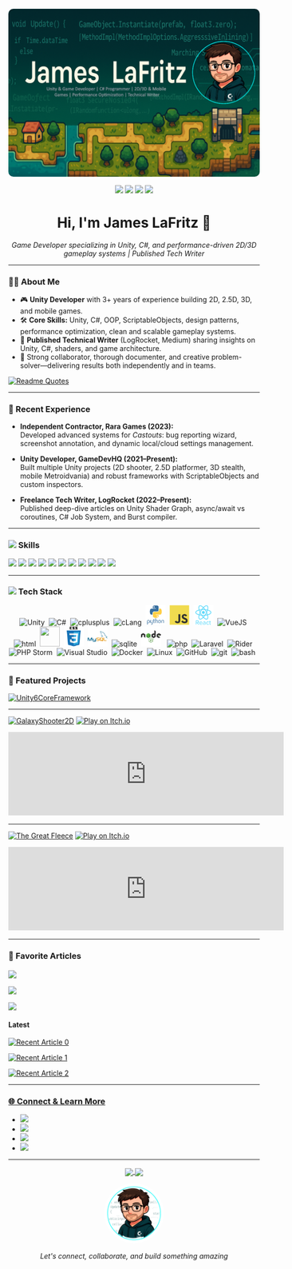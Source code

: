 <!-- Banner Illustration -->
<p align="center">
  <img src="./AvatarBanner.png" alt="Unity Game Developer Banner" style="max-width: 100%; border-radius: 10px;">
</p>

<p align="center">
  <a href="https://jameslafritz.github.io/JamesLaFritz/"><img src="https://img.shields.io/badge/Portfolio-21759B?style=for-the-badge&logo=wordpress&logoColor=white"/></a>
  <a href="https://www.linkedin.com/in/james-lafritz/"><img src="https://img.shields.io/badge/LinkedIn-0077B5?style=for-the-badge&logo=linkedin&logoColor=white"/></a> 
  <a href="https://ktmarine1999.medium.com/"><img src="https://img.shields.io/badge/Articles-12100E?style=for-the-badge&logo=medium&logoColor=white"/></a>
  <a href="https://ktmarine1999.itch.io/"><img src="https://img.shields.io/badge/itch.io-FA5C5C?style=for-the-badge&logo=Itch.io&logoColor=white"/></a>
</p>

<h1 align="center">Hi, I'm James LaFritz 👋️</h1>

<p align="center"><em>
Game Developer specializing in Unity, C#, and performance-driven 2D/3D gameplay systems | Published Tech Writer
</em></p>

---

### 👨‍💻 About Me

- 🎮 **Unity Developer** with 3+ years of experience building 2D, 2.5D, 3D, and mobile games.
- 🛠️ **Core Skills:** Unity, C#, OOP, ScriptableObjects, design patterns, performance optimization, clean and scalable gameplay systems.
- 📝 **Published Technical Writer** (LogRocket, Medium) sharing insights on Unity, C#, shaders, and game architecture.
- 🤝 Strong collaborator, thorough documenter, and creative problem-solver—delivering results both independently and in teams.

[![Readme Quotes](https://quotes-github-readme.vercel.app/api?type=horizontal)](https://github.com/piyushsuthar/github-readme-quotes)

---

### 💼 Recent Experience

- **Independent Contractor, Rara Games (2023):**  
  Developed advanced systems for _Castouts_: bug reporting wizard, screenshot annotation, and dynamic local/cloud settings management.

- **Unity Developer, GameDevHQ (2021–Present):**  
  Built multiple Unity projects (2D shooter, 2.5D platformer, 3D stealth, mobile Metroidvania) and robust frameworks with ScriptableObjects and custom inspectors.

- **Freelance Tech Writer, LogRocket (2022–Present):**  
  Published deep-dive articles on Unity Shader Graph, async/await vs coroutines, C# Job System, and Burst compiler.

---

### <img src="https://media4.giphy.com/media/v1.Y2lkPTc5MGI3NjExNXZ5ZDdoYTUycnZ2NzkzNG1xMXloZDNkMWd3c3Jxd3Rqa20zZTdkbSZlcD12MV9pbnRlcm5hbF9naWZfYnlfaWQmY3Q9Zw/V4NSR1NG2p0KeJJyr5/giphy.gif" height="40" /> Skills

<img src="https://img.shields.io/badge/Unity-000000?style=for-the-badge&logo=unity&logoColor=white"/> 
<img src="https://img.shields.io/badge/C%23-239120?style=for-the-badge&logo=c-sharp&logoColor=white"/> 
<img src="https://img.shields.io/badge/Game%20Development-FF6F00?style=for-the-badge&logo=unity&logoColor=white"/>  
<img src="https://img.shields.io/badge/OOP-239120?style=for-the-badge"/> 
<img src="https://img.shields.io/badge/Design%20Patterns-0066CC?style=for-the-badge"/> 
<img src="https://img.shields.io/badge/SOLID%20Principles_0-FF0000?style=for-the-badge"/>  
<img src="https://img.shields.io/badge/ScriptableObjects-7952B3?style=for-the-badge"/> 
<img src="https://img.shields.io/badge/Custom%20Editors-4CAF50?style=for-the-badge"/>  
<img src="https://img.shields.io/badge/Performance%20Optimization-8A2BE2?style=for-the-badge"/> 
<img src="https://img.shields.io/badge/Git-F05032?style=for-the-badge&logo=git&logoColor=white"/>  
<img src="https://img.shields.io/badge/Technical%20Writing-333333?style=for-the-badge&logo=medium&logoColor=white"/>

---

### <img src="https://media3.giphy.com/media/v1.Y2lkPTc5MGI3NjExdGRsOHIxaWxpaGowbHV4dWJ0bnEyN2NzeXkzMGFpZ283ZHhmMjRwZSZlcD12MV9pbnRlcm5hbF9naWZfYnlfaWQmY3Q9Zw/bGgsc5mWoryfgKBx1u/giphy.gif" height="40" /> Tech Stack

<p align="center">
  <!-- Unity -->
  <img src="https://cdn.jsdelivr.net/gh/devicons/devicon/icons/unity/unity-original.svg" title="Unity" alt="Unity" width="40" height="40"/>&nbsp;
  <!-- C# -->
  <img src="https://cdn.jsdelivr.net/gh/devicons/devicon/icons/csharp/csharp-original.svg" title="C#" alt="C#" width="40" height="40"/>&nbsp;
  <!-- C++ -->
  <img src="https://cdn.jsdelivr.net/gh/devicons/devicon/icons/cplusplus/cplusplus-original.svg" alt="cplusplus" width="40" height="40"/>&nbsp;
  <!-- C -->
  <img src="https://cdn.jsdelivr.net/gh/devicons/devicon/icons/c/c-original.svg" alt="cLang" width="40" height="40"/>&nbsp;
  <!-- Python -->
  <img src="https://raw.githubusercontent.com/devicons/devicon/master/icons/python/python-original-wordmark.svg" alt="python" width="40" height="40"/>&nbsp;
  <!-- Python -->
  <img src="https://raw.githubusercontent.com/devicons/devicon/master/icons/javascript/javascript-original.svg" alt="javascript" width="40" height="40" />&nbsp;
  <!-- React -->
  <img src="https://raw.githubusercontent.com/devicons/devicon/master/icons/react/react-original-wordmark.svg" alt="react" width="40" height="40" />&nbsp;
  <!-- VUE -->
  <img src="https://cdn.jsdelivr.net/gh/devicons/devicon/icons/vuejs/vuejs-original-wordmark.svg" alt="VueJS" width="40" height="40"/>&nbsp;
  <!-- HTML 5 -->
  <img src="https://cdn.jsdelivr.net/gh/devicons/devicon/icons/html5/html5-original.svg" alt="html" width="40" height="40"/>&nbsp;
  <!-- Boot Strap -->
  <img src="https://cdn.jsdelivr.net/gh/devicons/devicon@latest/icons/bootstrap/bootstrap-original-wordmark.svg" width="40" height="40" />&nbsp;
  <!-- CSS 3 -->
  <img src="https://raw.githubusercontent.com/devicons/devicon/master/icons/css3/css3-original-wordmark.svg" alt="css3" width="40" height="40" />&nbsp;
  <!-- My SQL -->
  <img src="https://raw.githubusercontent.com/devicons/devicon/master/icons/mysql/mysql-original-wordmark.svg" alt="mysql" width="40" height="40" />&nbsp;
  <!-- SQL Lite -->
  <img src="https://cdn.jsdelivr.net/gh/devicons/devicon@latest/icons/sqlite/sqlite-original-wordmark.svg" alt="sqlite" width="40" height="40" />&nbsp;        
  <!-- Node JS -->
  <img src="https://raw.githubusercontent.com/devicons/devicon/master/icons/nodejs/nodejs-original-wordmark.svg" alt="nodejs" width="40" height="40" />&nbsp;&nbsp;
  <!-- PHP -->
  <img src="https://cdn.jsdelivr.net/gh/devicons/devicon/icons/php/php-original.svg" alt="php" width="40" height="40"/>&nbsp;
  <!-- laravel -->
  <img src="https://cdn.jsdelivr.net/gh/devicons/devicon@latest/icons/laravel/laravel-original.svg" alt="Laravel" width="40" height="40"/>&nbsp;
  <!-- Rider -->
  <img src="https://resources.jetbrains.com/storage/products/company/brand/logos/Rider_icon.svg" title="Rider" alt="Rider" width="40" height="40"/>&nbsp;
  <!-- PHPStorm -->
  <img src="https://resources.jetbrains.com/storage/products/company/brand/logos/PhpStorm_icon.svg" title="PHP Storm" alt="PHP Storm" width="40" height="40"/>&nbsp;
  <!-- Visual Studio -->
  <img src="https://cdn.jsdelivr.net/gh/devicons/devicon/icons/visualstudio/visualstudio-plain.svg" title="Visual Studio" alt="Visual Studio" width="40" height="40"/>&nbsp;
  <!-- Docker -->
  <img src="https://cdn.jsdelivr.net/gh/devicons/devicon/icons/docker/docker-original.svg" title="Docker" alt="Docker" width="40" height="40"/>&nbsp;
  <!-- Linux -->
  <img src="https://cdn.jsdelivr.net/gh/devicons/devicon/icons/linux/linux-original.svg" title="Linux" alt="Linux" width="40" height="40"/>&nbsp;
  <!-- GitHub -->
  <img src="https://cdn.jsdelivr.net/gh/devicons/devicon/icons/github/github-original.svg" title="GitHub" alt="GitHub" width="40" height="40"/>&nbsp;
  <!-- Git -->
  <img src="https://cdn.jsdelivr.net/gh/devicons/devicon/icons/git/git-original.svg" alt="git" width="40" height="40"/>&nbsp;
  <!-- Bash -->
  <img src="https://cdn.jsdelivr.net/gh/devicons/devicon/icons/bash/bash-original.svg" alt="bash" width="45" height="45"/> &nbsp;
</p>

---

### 🚀 Featured Projects

[![**Unity6CoreFramework**](https://github-readme-stats.vercel.app/api/pin/?username=JamesLaFritz&repo=Unity6CoreFramework&theme=cobalt)](https://github.com/JamesLaFritz/Unity6CoreFramework)

---

[![**GalaxyShooter2D**](https://github-readme-stats.vercel.app/api/pin/?username=JamesLaFritz&repo=GalaxyShooter2D&theme=cobalt)](https://github.com/JamesLaFritz/GalaxyShooter2D)
[![Play on Itch.io](https://img.shields.io/badge/Play%20On%20Itch.io-FA5C5C?style=for-the-badge&logo=Itch.io&logoColor=white)](https://ktmarine1999.itch.io/galaxy-shooter)

<iframe frameborder="0" src="https://itch.io/embed/986705?linkback=true&amp;dark=true" width="552" height="167"><a href="https://ktmarine1999.itch.io/galaxy-shooter">Galaxy Shooter by James LaFritz</a></iframe>

---

[![**The Great Fleece**](https://github-readme-stats.vercel.app/api/pin/?username=JamesLaFritz&repo=TheGreatFleece&theme=cobalt)](https://github.com/JamesLaFritz/TheGreatFleece)
[![Play on Itch.io](https://img.shields.io/badge/Play%20On%20Itch.io-FA5C5C?style=for-the-badge&logo=Itch.io&logoColor=white)](https://ktmarine1999.itch.io/the-great-fleece)

<iframe frameborder="0" src="https://itch.io/embed/1063841?linkback=true&amp;dark=true" width="552" height="167"><a href="https://ktmarine1999.itch.io/the-great-fleece">The Great Fleece by James LaFritz</a></iframe>

---

### 📝 Favorite Articles

[<img height=128 align="center" src="https://i.imgur.com/po83PxB.png" />](https://blog.devgenius.io/scriptableobject-game-events-1f3401bbde72?source=friends_link&sk=8a1c4fbd76ba740f96b18092e0c92b1d)  
  
[<img height=128 align="center" src="https://i.imgur.com/andARSW.png" />](https://medium.com/@ktmarine1999/camera-shake-22a0dce41393)  

[<img height=128 align="center" src="https://i.imgur.com/1mVbKEf.png" />](https://blog.devgenius.io/completing-the-ledge-grabbing-system-9a4fef94be3b?source=friends_link&sk=df46b9b12267cc31065bb31d596d9724)  
  
  
  
#### Latest

<a target="_blank" href="https://github-readme-medium-recent-article.vercel.app/medium/@ktmarine1999/0"><img src="https://github-readme-medium-recent-article.vercel.app/medium/@ktmarine1999/0" alt="Recent Article 0">

<a target="_blank" href="https://github-readme-medium-recent-article.vercel.app/medium/@ktmarine1999/1"><img src="https://github-readme-medium-recent-article.vercel.app/medium/@ktmarine1999/1" alt="Recent Article 1">

<a target="_blank" href="https://github-readme-medium-recent-article.vercel.app/medium/@ktmarine1999/2"><img src="https://github-readme-medium-recent-article.vercel.app/medium/@ktmarine1999/2" alt="Recent Article 2">

---

### 🌐 Connect & Learn More

- <a href="https://www.linkedin.com/in/james-lafritz/"><img src="https://img.shields.io/badge/LinkedIn-0077B5?style=for-the-badge&logo=linkedin&logoColor=white"/></a>
- <a href="https://ktmarine1999.medium.com/"><img src="https://img.shields.io/badge/Medium Blog-12100E?style=for-the-badge&logo=medium&logoColor=white"/></a>
- <a href="https://ktmarine1999.itch.io/"><img src="https://img.shields.io/badge/Itch.io Portfolio-FA5C5C?style=for-the-badge&logo=Itch.io&logoColor=white"/></a>
- <a href="https://jameslafritz.github.io/JamesLaFritz/"><img src="https://img.shields.io/badge/Portfolio-21759B?style=for-the-badge&logo=github&logoColor=white"/></a>

---

<p align="center">
   <a href="https://github.com/jameslafritz/github-readme-stats">
     <img height=200 align="center" src="https://github-readme-stats-jameslafritz.vercel.app/api?username=JamesLaFritz&show_icons=true&theme=cobalt" />
   </a>
   <a href="https://github.com/jameslafritz/convoychat">
     <img height=200 align="center" src="https://github-readme-stats.vercel.app/api/top-langs?username=JamesLaFritz&layout=compact&langs_count=8&card_width=320&theme=cobalt" />
   </a>
</p>

<p align="center">
  <img src="./AvatarRing.png" alt="JamesLaFritz avatar" width="120" style="border-radius: 50%;">
</p>

<p align="center">
  <em>Let's connect, collaborate, and build something amazing</em>
</p>


<!-- Not Used

### Articles:
#### General
* [Singleton Pattern](https://blog.devgenius.io/game-programming-pattern-singleton-4a0070ca489b)
* [Using Git](https://ktmarine1999.medium.com/setting-up-git-for-unity-2b6b3622afac)
* [More Productive Layout](https://ktmarine1999.medium.com/more-productive-editor-layout-in-unity-c9071f989c4f)
* [Custome Attributes](https://blog.devgenius.io/making-the-inspector-look-better-175baf39ada0)
* [ScriptableObject Variables](https://blog.devgenius.io/script-communication-in-unity-using-scriptable-objects-ad2ef0d99c59)
* [ScriptableObject Game Events](https://blog.devgenius.io/scriptableobject-game-events-1f3401bbde72)
* [Custom Package Manager Package](https://blog.devgenius.io/creating-custom-packages-for-use-in-unity-7dfbaa49e4b4)
* [Upgrading A Project In Unity](https://blog.devgenius.io/upgrading-a-project-77deff090cdd)
* [Using Unity's Animation System](https://blog.devgenius.io/using-the-unity-animation-system-2fe137a56008)
* [Collectables](https://blog.devgenius.io/creating-collectables-in-unity-3291e6b96521)

#### Character Controller
* [Physics Based without a rigidbody](https://blog.devgenius.io/creating-a-physics-based-character-controller-in-unity-54ac9a23e2b3)
* [Double Jump](https://blog.devgenius.io/how-to-add-double-jump-to-your-game-a9ae11b7df5e)
* [Wall Sliding/Jumping](https://blog.devgenius.io/wall-jumping-sliding-in-unity-296bb75a539)
* [Pushing Objects](https://blog.devgenius.io/pushing-objects-in-unity-to-complete-puzzles-8181fd4a77d1)
* [Adding Animations to a Rigid Character](https://blog.devgenius.io/adding-animations-to-a-rigged-character-in-unity-c47b291a829f)
* [Ledge Grabbing](https://blog.devgenius.io/completing-the-ledge-grabbing-system-9a4fef94be3b)
* [Lader System](https://blog.devgenius.io/ladder-system-22ed1a5bb8a8)

#### Moving Platforms
* [Part 1](https://blog.devgenius.io/moving-platforms-in-unity-4d7299b2d013)
* [Part 2](https://blog.devgenius.io/moving-platform-part-2-71b3addbc462)
* [A diffrent way (Best Way)](https://blog.devgenius.io/moving-platform-a-different-way-ce5992cc8dec)
* [Slope and Slop Point Formulas](https://blog.devgenius.io/slope-formula-and-slop-point-formula-16f2496dbb86)
 -->
